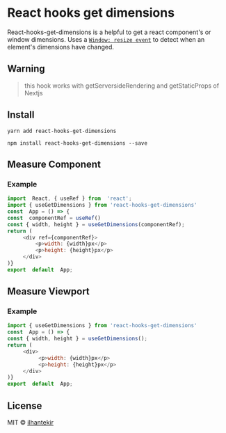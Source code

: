 # React hooks get dimensions

React-hooks-get-dimensions is a helpful to get a react component's or window dimensions.
Uses a [`Window: resize event`](https://developer.mozilla.org/en-US/docs/Web/API/Window/resize_event) to detect when an element's dimensions have changed.

## Warning
> this hook works with getServersideRendering and getStaticProps of Nextjs 

## Install

`yarn add react-hooks-get-dimensions`

`npm install react-hooks-get-dimensions --save`

## Measure Component

### Example

```javascript
import  React, { useRef } from  'react';
import { useGetDimensions } from 'react-hooks-get-dimensions'
const  App = () => {
const  componentRef = useRef()
const { width, height } = useGetDimensions(componentRef);
return (
     <div ref={componentRef}>
         <p>width: {width}px</p>
         <p>height: {height}px</p>
     </div>
)}
export  default  App;
```


## Measure Viewport

### Example

```javascript
import { useGetDimensions } from 'react-hooks-get-dimensions'
const  App = () => {
const { width, height } = useGetDimensions();
return (
     <div>
          <p>width: {width}px</p>
          <p>height: {height}px</p>
     </div>
)}
export  default  App;
```


## License

MIT © [ilhantekir](https://github.com/ilhantekir)
